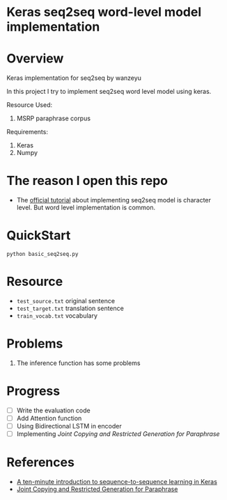 # Keras seq2seq word-level model implementation
# Overview
Keras implementation for seq2seq by wanzeyu

In this project I try to implement seq2seq word level model using keras.

Resource Used:

1. MSRP paraphrase corpus

Requirements:
1. Keras
2. Numpy


# The reason I open this repo
* The [official tutorial](https://blog.keras.io/a-ten-minute-introduction-to-sequence-to-sequence-learning-in-keras.html) 
about implementing seq2seq model is character level. 
But word level implementation is common.


# QuickStart
```
python basic_seq2seq.py
```

# Resource
* `test_source.txt` original sentence
* `test_target.txt` translation sentence
* `train_vocab.txt` vocabulary 

# Problems
1. The inference function has some problems

# Progress
- [ ] Write the evaluation code
- [ ] Add Attention function
- [ ] Using Bidirectional LSTM in encoder
- [ ] Implementing *Joint Copying and Restricted Generation for Paraphrase*

# References
- [A ten-minute introduction to sequence-to-sequence learning in Keras](https://blog.keras.io/a-ten-minute-introduction-to-sequence-to-sequence-learning-in-keras.html)
- [Joint Copying and Restricted Generation for Paraphrase](https://arxiv.org/abs/1611.09235)